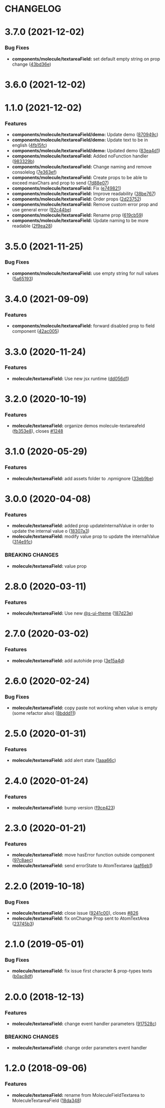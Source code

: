# CHANGELOG

# 3.7.0 (2021-12-02)


### Bug Fixes

* **components/molecule/textareaField:** set default empty string on prop change ([43bd36e](https://github.com/SUI-Components/sui-components/commit/43bd36e5ba095147801d451bac2a23ebad90844f))



# 3.6.0 (2021-12-02)



# 1.1.0 (2021-12-02)


### Features

* **components/molecule/textareaField/demo:** Update demo ([870949c](https://github.com/SUI-Components/sui-components/commit/870949cd7c263a9c1bab04ff1fae5618e46c854a))
* **components/molecule/textareaField/demo:** Update text to be in english ([4fb15fc](https://github.com/SUI-Components/sui-components/commit/4fb15fcd7f5a2c4142b0d634dd95164292a6d33a))
* **components/molecule/textareaField/demo:** Updated demo ([83ea4d1](https://github.com/SUI-Components/sui-components/commit/83ea4d10c3b281d5d14b203f3823c50183c91cf4))
* **components/molecule/textareaField:** Added noFunction handler ([983329b](https://github.com/SUI-Components/sui-components/commit/983329be61a45880341ae3b24f1543a6680bd231))
* **components/molecule/textareaField:** Change naming and remove consolelog ([7e363ef](https://github.com/SUI-Components/sui-components/commit/7e363efb088040b88e8345c7e67bb5a134769605))
* **components/molecule/textareaField:** Create props to be able to exceed maxChars and prop to send ([7d88e07](https://github.com/SUI-Components/sui-components/commit/7d88e07ee7e852c6eeae22f6062451d187e16e22))
* **components/molecule/textareaField:** Fix ([e749821](https://github.com/SUI-Components/sui-components/commit/e7498217ebf9e2752df43efdb702d137bdc8c33a))
* **components/molecule/textareaField:** Improve readability ([38be767](https://github.com/SUI-Components/sui-components/commit/38be7675a3f94673e52856bb0a675b7f40cf8d8f))
* **components/molecule/textareaField:** Order props ([2d23752](https://github.com/SUI-Components/sui-components/commit/2d23752eda3f288d54f32f28173f35ca83f60287))
* **components/molecule/textareaField:** Remove custom error prop and use general error ([92c44be](https://github.com/SUI-Components/sui-components/commit/92c44be7f78ecb72e03c57622b52cc18fcb78ce3))
* **components/molecule/textareaField:** Rename prop ([619cb59](https://github.com/SUI-Components/sui-components/commit/619cb590e3ef795d7397cd7c6122521f9356e41b))
* **components/molecule/textareaField:** Update naming to be more readable ([2f9ea28](https://github.com/SUI-Components/sui-components/commit/2f9ea28f90eef0814f62b68b9d18b14360ced1c6))



# 3.5.0 (2021-11-25)


### Bug Fixes

* **components/molecule/textareaField:** use empty string for null values ([5a65193](https://github.com/SUI-Components/sui-components/commit/5a6519399f5296abcd9f1fe9a2d48000f252f350))



# 3.4.0 (2021-09-09)


### Features

* **components/molecule/textareaField:** forward disabled prop to field component ([42ac005](https://github.com/SUI-Components/sui-components/commit/42ac00555087165678d67f9aeb846ea58eb9d1ef))



# 3.3.0 (2020-11-24)


### Features

* **molecule/textareaField:** Use new jsx runtime ([dd056d1](https://github.com/SUI-Components/sui-components/commit/dd056d18b832a7ed1cabd4956e6c920f68561730))



# 3.2.0 (2020-10-19)


### Features

* **molecule/textareaField:** organize demos molecule-textareafeld ([fb353e8](https://github.com/SUI-Components/sui-components/commit/fb353e8324b1f0fc6643ce772c3b3ed872d6fad1)), closes [#1248](https://github.com/SUI-Components/sui-components/issues/1248)



# 3.1.0 (2020-05-29)


### Features

* **molecule/textareaField:** add assets folder to .npmignore ([33eb9be](https://github.com/SUI-Components/sui-components/commit/33eb9be2c05cee6298e9d3f42e98fc5cc4260b59))



# 3.0.0 (2020-04-08)


### Features

* **molecule/textareaField:** added prop updateInternalValue in order to update the internal value o ([18307a3](https://github.com/SUI-Components/sui-components/commit/18307a3b83631b94260f250ceba3b0f9d25ae2bc))
* **molecule/textareaField:** modify value prop to update the internalValue ([314e91c](https://github.com/SUI-Components/sui-components/commit/314e91cb82b1ffc9e3f0bd0a41a126d0e8e571de))


### BREAKING CHANGES

* **molecule/textareaField:** value prop



# 2.8.0 (2020-03-11)


### Features

* **molecule/textareaField:** Use new [@s-ui-theme](https://github.com/s-ui-theme) ([187d23e](https://github.com/SUI-Components/sui-components/commit/187d23eff8dda3508c640fc16087ec52e60b0eef))



# 2.7.0 (2020-03-02)


### Features

* **molecule/textareaField:** add autohide prop ([3e15a4d](https://github.com/SUI-Components/sui-components/commit/3e15a4d30644eb346a5f4850290e1d1c12667f17))



# 2.6.0 (2020-02-24)


### Bug Fixes

* **molecule/textareaField:** copy paste not working when value is empty (some refactor also) ([8bddd11](https://github.com/SUI-Components/sui-components/commit/8bddd110b386ce6be7eb35eaacbb46592d8e6886))



# 2.5.0 (2020-01-31)


### Features

* **molecule/textareaField:** add alert state ([1aaa66c](https://github.com/SUI-Components/sui-components/commit/1aaa66c72ac30160e0da19c5846092b6cc94f300))



# 2.4.0 (2020-01-24)


### Features

* **molecule/textareaField:** bump version ([f9ce423](https://github.com/SUI-Components/sui-components/commit/f9ce423f650879b3d77b256f7096e92fbed3a759))



# 2.3.0 (2020-01-21)


### Features

* **molecule/textareaField:** move hasError function outside component ([97c8aec](https://github.com/SUI-Components/sui-components/commit/97c8aecf07d69df04121fe04678472a7798fc215))
* **molecule/textareaField:** send errorState to AtomTextarea ([aaf6eb1](https://github.com/SUI-Components/sui-components/commit/aaf6eb14db5da6660f64125a773d644402cbf42f))



# 2.2.0 (2019-10-18)


### Bug Fixes

* **molecule/textareaField:** close issue ([9241c00](https://github.com/SUI-Components/sui-components/commit/9241c0045eeca388e2eed9e438b52542085f3c75)), closes [#826](https://github.com/SUI-Components/sui-components/issues/826)
* **molecule/textareaField:** fix onChange Prop sent to AtomTextArea ([23745b3](https://github.com/SUI-Components/sui-components/commit/23745b3047ecdcab44dec3eee0eabcd801818491))



# 2.1.0 (2019-05-01)


### Bug Fixes

* **molecule/textareaField:** fix issue first character & prop-types texts ([b0ac8df](https://github.com/SUI-Components/sui-components/commit/b0ac8df79f66b1023e24c916e544417ca40c84af))



# 2.0.0 (2018-12-13)


### Features

* **molecule/textareaField:** change event handler parameters ([917528c](https://github.com/SUI-Components/sui-components/commit/917528cbeb50efadd4121dc6760aad18d9b299ca))


### BREAKING CHANGES

* **molecule/textareaField:** change order parameters event handler



# 1.2.0 (2018-09-06)


### Features

* **molecule/textareaField:** rename from MoleculeFieldTextarea to MoleculeTextareaField ([18da348](https://github.com/SUI-Components/sui-components/commit/18da348ad3e219194500912736da000bcd612189))



